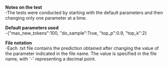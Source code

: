 **Notes on the test** <br />
-The tests were conducted by starting with the default parameters and then changing only one parameter at a time.<br />

**Default parameters used**<br />
-{"max_new_tokens":100,
"do_sample":True,
"top_p":0.9,
"top_k":2}<br />

**File notation**<br />
-Each .txt file contains the prediction obtained after changing the value of the parameter indicated in the file name. The value is specified in the file name, with '-' representing a decimal point.<br />
